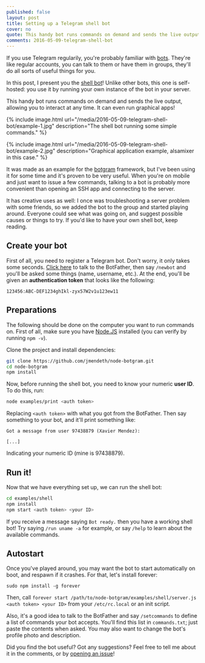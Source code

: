 ```yaml
---
published: false
layout: post
title: Setting up a Telegram shell bot
cover: no
quote: This handy bot runs commands on demand and sends the live output, allowing you to interact at any time. It can even run graphical apps!
comments: 2016-05-09-telegram-shell-bot
---
```


If you use Telegram regularily, you're probably familiar with [bots](https://core.telegram.org/bots). They're like regular accounts, you can talk to them or have them in groups, they'll do all sorts of useful things for you.

In this post, I present you the [shell bot](https://github.com/jmendeth/node-botgram/tree/master/examples/shell)! Unlike other bots, this one is self-hosted: you use it by running your own instance of the bot in your server.

This handy bot runs commands on demand and sends the live output, allowing you to interact at any time. It can even run graphical apps!

{% include image.html url="/media/2016-05-09-telegram-shell-bot/example-1.jpg" description="The shell bot running some simple commands." %}

{% include image.html url="/media/2016-05-09-telegram-shell-bot/example-2.jpg" description="Graphical application example, alsamixer in this case." %}

It was made as an example for the [botgram](https://github.com/jmendeth/botgram) framework, but I've been using it for some time and it's proven to be very useful. When you're on mobile and just want to issue a few commands, talking to a bot is probably more convenient than opening an SSH app and connecting to the server.

It has creative uses as well: I once was troubleshooting a server problem with some friends, so we added the bot to the group and started playing around. Everyone could see what was going on, and suggest possible causes or things to try. If you'd like to have your own shell bot, keep reading.

## Create your bot

First of all, you need to register a Telegram bot. Don't worry, it only takes some seconds. [Click here](https://telegram.me/BotFather) to talk to the BotFather, then say `/newbot` and you'll be asked some things (name, username, etc.). At the end, you'll be given an **authentication token** that looks like the following:

    123456:ABC-DEF1234ghIkl-zyx57W2v1u123ew11

## Preparations

The following should be done on the computer you want to run commands on. First of all, make sure you have [Node.JS](https://nodejs.org) installed (you can verify by running `npm -v`).

Clone the project and install dependencies:

~~~ bash
git clone https://github.com/jmendeth/node-botgram.git
cd node-botgram
npm install
~~~

Now, before running the shell bot, you need to know your numeric **user ID**. To do this, run:

~~~ bash
node examples/print <auth token>
~~~

Replacing `<auth token>` with what you got from the BotFather. Then say something to your bot, and it'll print something like:

    Got a message from user 97438879 (Xavier Mendez):
    
    [...]

Indicating your numeric ID (mine is 97438879).

## Run it!

Now that we have everything set up, we can run the shell bot:

~~~ bash
cd examples/shell
npm install
npm start <auth token> <your ID>
~~~

If you receive a message saying `Bot ready.` then you have a working shell bot! Try saying `/run uname -a` for example, or say `/help` to learn about the available commands.

## Autostart

Once you've played around, you may want the bot to start automatically on boot, and respawn if it crashes. For that, let's install forever:

    sudo npm install -g forever

Then, call `forever start /path/to/node-botgram/examples/shell/server.js <auth token> <your ID>` from your `/etc/rc.local` or an init script.

Also, it's a good idea to talk to the BotFather and say `/setcommands` to define a list of commands your bot accepts. You'll find this list in `commands.txt`; just paste the contents when asked. You may also want to change the bot's profile photo and description.

Did you find the bot useful? Got any suggestions? Feel free to tell me about it in the comments, or by [opening an issue](https://github.com/jmendeth/node-botgram/issues/new)!
